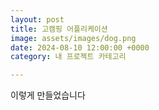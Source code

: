 ```yaml
---
layout: post
title: 고캠핑 어플리케이션
image: assets/images/dog.png
date: 2024-08-10 12:00:00 +0000
category: 내 프로젝트 카테고리

---
```


이렇게 만들었습니다
